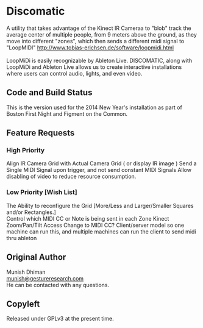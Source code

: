 # Discomatic 

A utility that takes advantage of the Kinect IR Cameraa to "blob" track the average center of multiple people, from 9 meters above the ground, as they move into different "zones", which then sends a different midi signal to "LoopMIDI" http://www.tobias-erichsen.de/software/loopmidi.html
<br>
<br>LoopMiDi is easily recognizable by Ableton Live.  DISCOMATIC, along with LoopMiDi and Ableton Live allows us to create interactive installations where users can control audio, lights, and even video.

## Code and Build Status

This is the version used for the 2014 New Year's installation as part of Boston First Night and Figment on the Common.

## Feature Requests

### High Priority
Align IR Camera Grid with Actual Camera Grid ( or display IR image )
Send a Single MIDI Signal upon trigger, and not send constant MIDI Signals
Allow disabling of video to reduce resource consumption.

### Low Priority [Wish List]
The Ability to reconfigure the Grid [More/Less and Larger/Smaller Squares and/or Rectangles.]<br>
Control which MIDI CC or Note is being sent in each Zone
Kinect Zoom/Pan/Tilt Access
Change to MIDI CC?
Client/server model so one machine can run this, and multiple machines can run the client to send midi thru ableton

## Original Author
Munish Dhiman<br>
munish@gestureresearch.com<br>
He can be contacted with any questions.<br>

## Copyleft
Released under GPLv3 at the present time.
